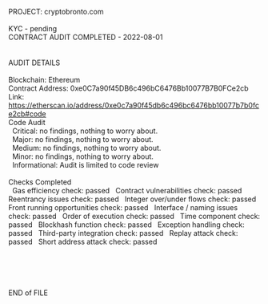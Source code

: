 PROJECT: cryptobronto.com</br>
</br>
KYC - pending</br>
CONTRACT AUDIT COMPLETED - 2022-08-01</br>
</br>
</br>
AUDIT DETAILS</br>
</br>
Blockchain: Ethereum</br>
Contract Address: 0xe0C7a90f45DB6c496bC6476Bb10077B7B0FCe2cb</br>
Link: https://etherscan.io/address/0xe0c7a90f45db6c496bc6476bb10077b7b0fce2cb#code
</br>
Code Audit</br>
&nbsp; Critical: no findings, nothing to worry about.</br>
&nbsp; Major: no findings, nothing to worry about.</br>
&nbsp; Medium: no findings, nothing to worry about.</br>
&nbsp; Minor: no findings, nothing to worry about.</br>
&nbsp; Informational: Audit is limited to code review</br>
</br>
Checks Completed</br>
&nbsp; Gas efficiency check: passed
&nbsp; Contract vulnerabilities check: passed
&nbsp; Reentrancy issues check: passed
&nbsp; Integer over/under flows check: passed
&nbsp; Front running opportunities check: passed
&nbsp; Interface / naming issues check: passed
&nbsp; Order of execution check: passed
&nbsp; Time component check: passed
&nbsp; Blockhash function check: passed
&nbsp; Exception handling check: passed
&nbsp; Third-party integration check: passed
&nbsp; Replay attack check: passed
&nbsp; Short address attack check: passed
</br>
</br>
</br>
</br>
</br>
</br>
END of FILE
